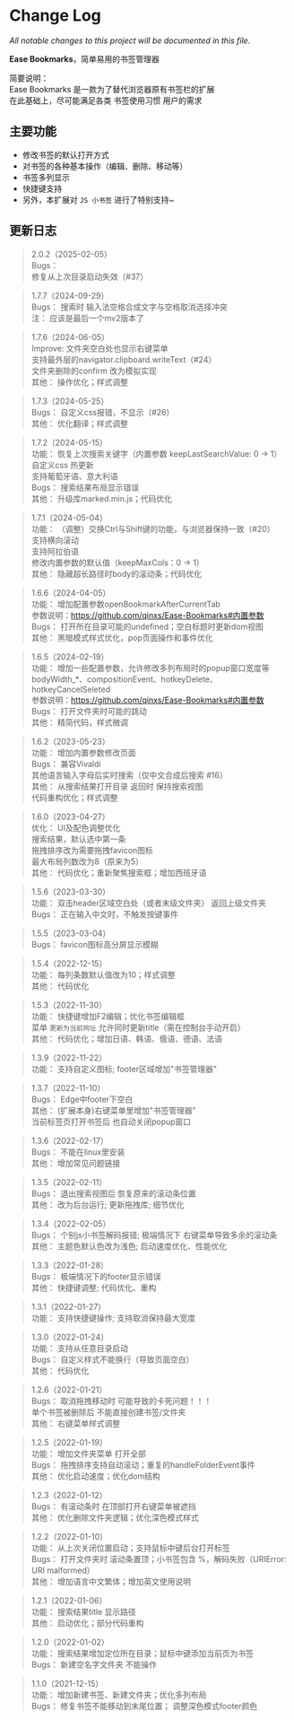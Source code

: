 # Change Log

*All notable changes to this project will be documented in this file.*

**Ease Bookmarks**，简单易用的书签管理器

简要说明：  
Ease Bookmarks 是一款为了替代浏览器原有书签栏的扩展  
在此基础上，尽可能满足各类 书签使用习惯 用户的需求

## 主要功能

- 修改书签的默认打开方式
- 对书签的各种基本操作（编辑、删除、移动等）
- 书签多列显示
- 快捷键支持
- 另外，本扩展对 `JS 小书签` 进行了特别支持~

## 更新日志
> 2.0.2（2025-02-05）  
Bugs：  
修复从上次目录启动失效（#37）  

> 1.7.7（2024-09-29）  
Bugs：
搜索时 输入法空格合成文字与空格取消选择冲突  
注： 应该是最后一个mv2版本了  

> 1.7.6（2024-06-05）  
Improve: 
文件夹空白处也显示右键菜单  
支持最外层的navigator.clipboard.writeText（#24）  
文件夹删除的confirm 改为模拟实现  
其他：
操作优化；样式调整  

> 1.7.3（2024-05-25）  
Bugs：
自定义css报错，不显示（#26）  
其他：
优化翻译；样式调整  

> 1.7.2（2024-05-15）  
功能：
恢复上次搜索关键字（内置参数 keepLastSearchValue: 0 -> 1）  
自定义css 热更新  
支持葡萄牙语、意大利语  
Bugs：
搜索结果布局显示错误  
其他：
升级库marked.min.js；代码优化  

> 1.7.1（2024-05-04）  
功能：
（调整）交换Ctrl与Shift键的功能，与浏览器保持一致（#20）  
支持横向滚动  
支持阿拉伯语  
修改内置参数的默认值（keepMaxCols：0 -> 1）  
其他：
隐藏超长路径时body的滚动条；代码优化  

> 1.6.6（2024-04-05）  
功能：
增加配置参数openBookmarkAfterCurrentTab  
参数说明：https://github.com/qinxs/Ease-Bookmarks#内置参数  
Bugs：
打开所在目录可能的undefined；空白标题时更新dom视图  
其他：
黑暗模式样式优化，pop页面操作和事件优化

> 1.6.5（2024-02-19）  
功能：
增加一些配置参数，允许修改多列布局时的popup窗口宽度等  
bodyWidth_*、compositionEvent、hotkeyDelete、hotkeyCancelSeleted  
参数说明：https://github.com/qinxs/Ease-Bookmarks#内置参数  
Bugs：
打开文件夹时可能的跳动  
其他：
精简代码，样式微调

> 1.6.2（2023-05-23）  
功能：
增加内置参数修改页面  
Bugs：
兼容Vivaldi  
其他语言输入字母后实时搜索（仅中文合成后搜索 #16）  
其他：
从搜索结果打开目录 返回时 保持搜索视图  
代码重构优化；样式调整

> 1.6.0（2023-04-27）  
优化：
UI及配色调整优化  
搜索结果，默认选中第一条  
拖拽排序改为需要拖拽favicon图标  
最大布局列数改为8（原来为5）  
其他：
代码优化；重新聚焦搜索框；增加西班牙语

> 1.5.6（2023-03-30）  
功能：
双击header区域空白处（或者末级文件夹） 返回上级文件夹  
Bugs：
正在输入中文时，不触发按键事件

> 1.5.5（2023-03-04）  
Bugs：
favicon图标高分屏显示模糊  

> 1.5.4（2022-12-15）  
功能：
每列条数默认值改为10；样式调整  
其他：
代码优化  

> 1.5.3（2022-11-30）  
功能：
快捷键增加F2编辑；优化书签编辑框  
菜单 `更新为当前网址` 允许同时更新title（需在控制台手动开启）  
其他：
代码优化；增加日语、韩语、俄语、德语、法语  

> 1.3.9（2022-11-22）  
功能：
支持自定义图标; footer区域增加"书签管理器"  

> 1.3.7（2022-11-10）  
Bugs：
Edge中footer下空白  
其他：
(扩展本身)右键菜单里增加"书签管理器"  
当前标签页打开书签后 也自动关闭popup窗口

> 1.3.6（2022-02-17）  
Bugs：
不能在linux里安装  
其他：
增加常见问题链接

> 1.3.5（2022-02-11）  
Bugs：
退出搜索视图后 恢复原来的滚动条位置  
其他：
改为后台运行; 更新拖拽库; 细节优化

> 1.3.4（2022-02-05）  
Bugs：
个别js小书签解码报错; 极端情况下 右键菜单导致多余的滚动条  
其他：
主题色默认色改为浅色; 启动速度优化、性能优化

> 1.3.3（2022-01-28）  
Bugs：
极端情况下的footer显示错误  
其他：
快捷键调整; 代码优化、重构

> 1.3.1（2022-01-27）  
功能：
支持快捷键操作; 支持取消保持最大宽度  

> 1.3.0（2022-01-24）  
功能：
支持从任意目录启动  
Bugs：
自定义样式不能换行（导致页面空白）  
其他：
代码优化

> 1.2.6（2022-01-21）  
Bugs：
取消拖拽移动时 可能导致的卡死问题！！！  
单个书签被删除后 不能直接创建书签/文件夹  
其他：
右键菜单样式调整

> 1.2.5（2022-01-19）  
功能：
增加文件夹菜单 打开全部  
Bugs：
拖拽排序支持自动滚动；重复的handleFolderEvent事件  
其他：
优化启动速度；优化dom结构

> 1.2.3（2022-01-12）  
Bugs：
有滚动条时 在顶部打开右键菜单被遮挡  
其他：
优化删除文件夹逻辑；优化深色模式样式

> 1.2.2（2022-01-10）  
功能：
从上次关闭位置启动；支持鼠标中键后台打开标签  
Bugs：
打开文件夹时 滚动条置顶；小书签包含 %，解码失败（URIError: URI malformed）  
其他：
增加语言中文繁体；增加英文使用说明

> 1.2.1（2022-01-06）  
功能：
搜索结果title 显示路径  
其他：
启动优化；部分代码重构

> 1.2.0（2022-01-02）  
功能：
搜索结果增加定位所在目录；鼠标中键添加当前页为书签  
Bugs：
新建空名字文件夹 不能操作

> 1.1.0（2021-12-15）  
功能：
增加新建书签、新建文件夹；优化多列布局  
Bugs：
修复书签不能移动到末尾位置； 调整深色模式footer颜色
